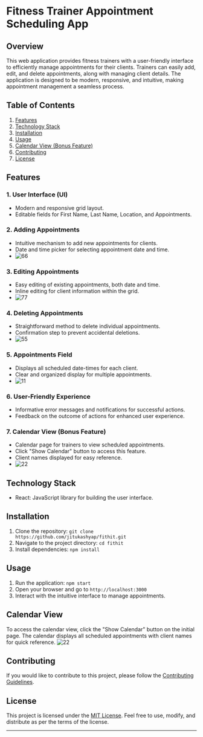# Fitness Trainer Appointment Scheduling App

## Overview

This web application provides fitness trainers with a user-friendly interface to efficiently manage appointments for their clients. Trainers can easily add, edit, and delete appointments, along with managing client details. The application is designed to be modern, responsive, and intuitive, making appointment management a seamless process.

## Table of Contents

1. [Features](#features)
2. [Technology Stack](#technology-stack)
3. [Installation](#installation)
4. [Usage](#usage)
5. [Calendar View (Bonus Feature)](#calendar-view)
6. [Contributing](#contributing)
7. [License](#license)

## Features

### 1. User Interface (UI)

- Modern and responsive grid layout.
- Editable fields for First Name, Last Name, Location, and Appointments.

### 2. Adding Appointments

- Intuitive mechanism to add new appointments for clients.
- Date and time picker for selecting appointment date and time.
- ![66](https://github.com/jitukashyap/fithit/assets/77844276/44e08643-1b0c-478c-970c-dc9443fa5947)


### 3. Editing Appointments

- Easy editing of existing appointments, both date and time.
- Inline editing for client information within the grid.
- ![77](https://github.com/jitukashyap/fithit/assets/77844276/155da38a-936f-4e22-88bb-455b88beed95)


### 4. Deleting Appointments

- Straightforward method to delete individual appointments.
- Confirmation step to prevent accidental deletions.
- ![55](https://github.com/jitukashyap/fithit/assets/77844276/b14891eb-6cef-4249-956b-b3cf495c6e42)


### 5. Appointments Field

- Displays all scheduled date-times for each client.
- Clear and organized display for multiple appointments.
- ![11](https://github.com/jitukashyap/fithit/assets/77844276/082a0a15-60b1-4987-bf34-4ed8336598ee)


### 6. User-Friendly Experience

- Informative error messages and notifications for successful actions.
- Feedback on the outcome of actions for enhanced user experience.

### 7. Calendar View (Bonus Feature)

- Calendar page for trainers to view scheduled appointments.
- Click "Show Calendar" button to access this feature.
- Client names displayed for easy reference.
- ![22](https://github.com/jitukashyap/fithit/assets/77844276/105e4bb0-0ac0-45c3-844c-d37130abf5c0)


## Technology Stack

- React: JavaScript library for building the user interface.


## Installation

1. Clone the repository: `git clone https://github.com/jitukashyap/fithit.git`
2. Navigate to the project directory: `cd fithit`
3. Install dependencies: `npm install`

## Usage

1. Run the application: `npm start`
2. Open your browser and go to `http://localhost:3000`
3. Interact with the intuitive interface to manage appointments.



## Calendar View

To access the calendar view, click the "Show Calendar" button on the initial page. The calendar displays all scheduled appointments with client names for quick reference.
![22](https://github.com/jitukashyap/fithit/assets/77844276/50bf45b4-6987-431a-9c13-a9eaa0a9a641)


## Contributing

If you would like to contribute to this project, please follow the [Contributing Guidelines](CONTRIBUTING.md).

## License

This project is licensed under the [MIT License](LICENSE). Feel free to use, modify, and distribute as per the terms of the license.

---


